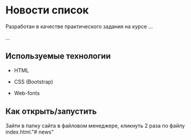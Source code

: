 # Новости список

Разработан в качестве практического задания на курсе …

…

## Используемые технологии

* HTML

* CSS (Bootstrap)

* Web-fonts

## Как открыть/запустить

Зайти в папку сайта в файловом менеджере, кликнуть 2 раза по файлу index.html."# news" 
